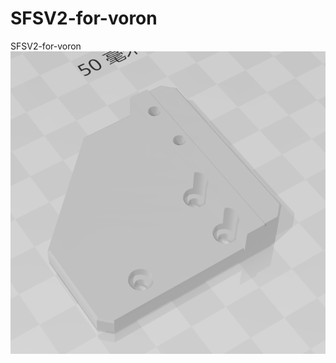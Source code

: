 # SFSV2-for-voron
SFSV2-for-voron
![Image text](https://github.com/xnzmxnzm/SFSV2-for-voron/blob/main/1692554784440.jpg)
